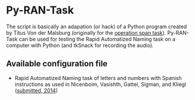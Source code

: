 Py-RAN-Task
===========

The script is basically an adapation (or hack) of a Python program created by Titus Von der Malsburg (originally for the [operation span task](https://github.com/tmalsburg/py-span-task)). Py-RAN-Task can be used for testing the Rapid Automatized Naming task on a computer with Python (and tkSnack for recording the audio).  

## Available configuration file

- Rapid Automatized Naming task of letters and numbers with Spanish instructions as used in Nicenboim, Vasishth, Gattei, Sigman, and Kliegl ([submitted, 2014](http://www.ling.uni-potsdam.de/~nicenboim/bib/NicenboimEtAl2014-differences.pdf))
